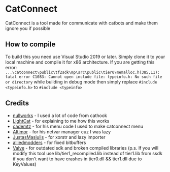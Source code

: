 # CatConnect

CatConnect is a tool made for communicate with catbots and make them ignore you if possible

## How to compile

To build this you need use Visual Studio 2019 or later. Simply clone it to your local machine and compile it for x86 architecture. If you are getting this error: ```...\catconnect\public\tf2sdk\mp\src\public\tier0\memalloc.h(385,11): fatal error C1083: Cannot open include file: typeinfo.h: No such file or directory``` while building in debug mode then simply replace `#include <typeinfo.h>` to `#include <typeinfo>`

## Credits

* [nullworks](https://github.com/nullworks) - I used a lot of code from cathook
* [LightCat](https://github.com/BenCat07) - for explaining to me how this works
* [cademtz](https://github.com/cademtz) - for his menu code I used to make catconnect menu
* [Altimor](https://gist.github.com/AltimorTASDK) - for his netvar manager cuz I was lazy
* [JustasMasiulis](https://github.com/JustasMasiulis) - for xorstr and lazy importer
* [alliedmodders](https://alliedmods.net) - for fixed bitbuffers
* [Valve](https://www.valvesoftware.com) - for outdated sdk and broken compiled libraries (p.s. If you will modify this tool use lib/tier1_recompiled.lib instead of tier1.lib from ssdk if you don't want to have crashes in tier0.dll && tier1.dll due to KeyValues)
